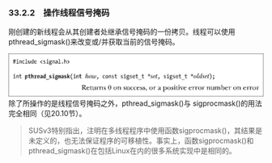 ### 33.2.2　操作线程信号掩码

刚创建的新线程会从其创建者处继承信号掩码的一份拷贝。线程可以使用pthread_sigmask()来改变或/并获取当前的信号掩码。



![856.png](../images/856.png)
除了所操作的是线程信号掩码之外，pthread_sigmask()与 sigprocmask()的用法完全相同（见20.10节）。

> SUSv3特别指出，注明在多线程程序中使用函数sigprocmask()，其结果是未定义的，也无法保证程序的可移植性。事实上，函数sigprocmask()和pthread_sigmask()在包括Linux在内的很多系统实现中是相同的。

